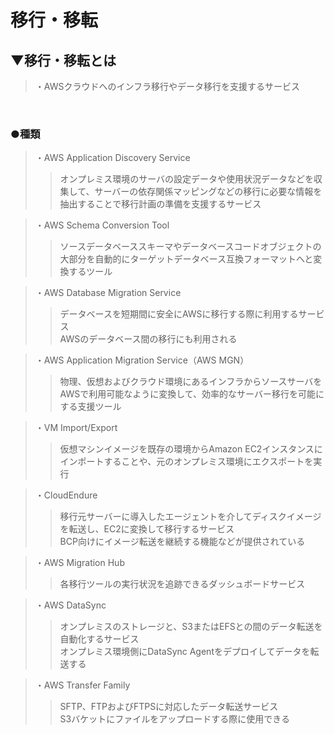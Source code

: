 # 移行・移転

## ▼移行・移転とは
>・AWSクラウドへのインフラ移行やデータ移行を支援するサービス<br>
<br>

### ●種類
>・AWS Application Discovery Service<br>
>>オンプレミス環境のサーバの設定データや使用状況データなどを収集して、サーバーの依存関係マッピングなどの移行に必要な情報を抽出することで移行計画の準備を支援するサービス<br>

>・AWS Schema Conversion Tool<br>
>>ソースデータベーススキーマやデータベースコードオブジェクトの大部分を自動的にターゲットデータベース互換フォーマットへと変換するツール<br>

>・AWS Database Migration Service<br>
>>データベースを短期間に安全にAWSに移行する際に利用するサービス<br>
>>AWSのデータベース間の移行にも利用される<br>

>・AWS Application Migration Service（AWS MGN）<br>
>>物理、仮想およびクラウド環境にあるインフラからソースサーバをAWSで利用可能なように変換して、効率的なサーバー移行を可能にする支援ツール<br>

>・VM Import/Export<br>
>>仮想マシンイメージを既存の環境からAmazon EC2インスタンスにインポートすることや、元のオンプレミス環境にエクスポートを実行<br>

>・CloudEndure<br>
>>移行元サーバーに導入したエージェントを介してディスクイメージを転送し、EC2に変換して移行するサービス<br>
>>BCP向けにイメージ転送を継続する機能などが提供されている<br>

>・AWS Migration Hub<br>
>>各移行ツールの実行状況を追跡できるダッシュボードサービス<br>

>・AWS DataSync<br>
>>オンプレミスのストレージと、S3またはEFSとの間のデータ転送を自動化するサービス<br>
>>オンプレミス環境側にDataSync Agentをデプロイしてデータを転送する<br>

>・AWS Transfer Family<br>
>>SFTP、FTPおよびFTPSに対応したデータ転送サービス<br>
>>S3バケットにファイルをアップロードする際に使用できる<br>
<br>
